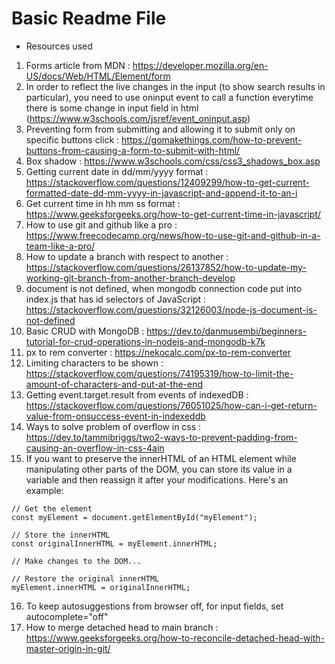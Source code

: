 # Basic Readme File 
- Resources used 
1) Forms article from MDN : https://developer.mozilla.org/en-US/docs/Web/HTML/Element/form
2) In order to reflect the live changes in the input (to show search results in particular), you need to use oninput event to call a function everytime there is some change in input field in html (https://www.w3schools.com/jsref/event_oninput.asp)
3) Preventing form from submitting and allowing it to submit only on specific buttons click : https://gomakethings.com/how-to-prevent-buttons-from-causing-a-form-to-submit-with-html/
4) Box shadow : https://www.w3schools.com/css/css3_shadows_box.asp
5) Getting current date in dd/mm/yyyy format : https://stackoverflow.com/questions/12409299/how-to-get-current-formatted-date-dd-mm-yyyy-in-javascript-and-append-it-to-an-i
6) Get current time in hh mm ss format : https://www.geeksforgeeks.org/how-to-get-current-time-in-javascript/
7) How to use git and github like a pro : https://www.freecodecamp.org/news/how-to-use-git-and-github-in-a-team-like-a-pro/
8) How to update a branch with respect to another : https://stackoverflow.com/questions/26137852/how-to-update-my-working-git-branch-from-another-branch-develop
9) document is not defined, when mongodb connection code put into index.js that has id selectors of JavaScript : https://stackoverflow.com/questions/32126003/node-js-document-is-not-defined
10) Basic CRUD with MongoDB : https://dev.to/danmusembi/beginners-tutorial-for-crud-operations-in-nodejs-and-mongodb-k7k
11) px to rem converter : https://nekocalc.com/px-to-rem-converter
12) Limiting characters to be shown : https://stackoverflow.com/questions/74195319/how-to-limit-the-amount-of-characters-and-put-at-the-end
13) Getting event.target.result from events of indexedDB : https://stackoverflow.com/questions/76051025/how-can-i-get-return-value-from-onsuccess-event-in-indexeddb
14) Ways to solve problem of overflow in css : https://dev.to/tammibriggs/two2-ways-to-prevent-padding-from-causing-an-overflow-in-css-4ain
15) If you want to preserve the innerHTML of an HTML element while manipulating other parts of the DOM, you can store its value in a variable and then reassign it after your modifications. Here's an example:

```
// Get the element
const myElement = document.getElementById("myElement");

// Store the innerHTML
const originalInnerHTML = myElement.innerHTML;

// Make changes to the DOM...

// Restore the original innerHTML
myElement.innerHTML = originalInnerHTML;
```
16) To keep autosuggestions from browser off, for input fields, set autocomplete="off"
17) How to merge detached head to main branch : https://www.geeksforgeeks.org/how-to-reconcile-detached-head-with-master-origin-in-git/


<!-- TODOs  -->
<!-- Implement checks that without selecting required fields, record cannot be added (shows warnings) -->
<!-- Feature that lets user add / remove categories -->
<!-- Implement loader and animation -->
<!-- Implement pagination for records and users -->